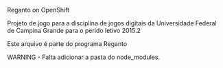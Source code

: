 Reganto on OpenShift

Projeto de jogo para a disciplina de jogos digitais da Universidade Federal de Campina Grande para o perido letivo 2015.2

Este arquivo é parte do programa Reganto

WARNING - Falta adicionar a pasta do node_modules.
